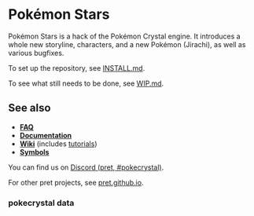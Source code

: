 # Pokémon Stars

Pokémon Stars is a hack of the Pokémon Crystal engine. It introduces a whole new storyline, characters, and a new Pokémon (Jirachi), as well as various bugfixes.

To set up the repository, see [INSTALL.md](INSTALL.md).

To see what still needs to be done, see [WIP.md](WIP.md).


## See also

- [**FAQ**](FAQ.md)
- [**Documentation**][docs]
- [**Wiki**][wiki] (includes [tutorials][tutorials])
- [**Symbols**][symbols]

You can find us on [Discord (pret, #pokecrystal)](https://discord.gg/d5dubZ3).

For other pret projects, see [pret.github.io](https://pret.github.io/).

### pokecrystal data

[docs]: https://pret.github.io/pokecrystal/
[wiki]: https://github.com/pret/pokecrystal/wiki
[tutorials]: https://github.com/pret/pokecrystal/wiki/Tutorials
[symbols]: https://github.com/pret/pokecrystal/tree/symbols